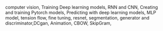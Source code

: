 computer vision,
Training Deep learning models, RNN and CNN,
Creating and training Pytorch models,
Predicting with deep learning models,
MLP model,
tension flow,
fine tuning,
resnet,
segmentation,
generator and discriminator,DCgan,
Animation,
CBOW,
SkipGram,
